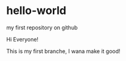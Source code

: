 # hello-world
my first repository on github

Hi Everyone!

This is my first branche, I wana make it good!
